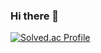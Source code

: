 ### Hi there 👋
[![Solved.ac Profile](http://mazassumnida.wtf/api/v2/generate_badge?boj=Nam_Minju)](https://solved.ac/nampink4322/)

<!--
**namminju/namminju** is a ✨ _special_ ✨ repository because its `README.md` (this file) appears on your GitHub profile.

Here are some ideas to get you started:

- 🔭 I’m currently working on ...
- 🌱 I’m currently learning ...
- 👯 I’m looking to collaborate on ...
- 🤔 I’m looking for help with ...
- 💬 Ask me about ...
- 📫 How to reach me: ...
- 😄 Pronouns: ...
- ⚡ Fun fact: ...
-->
